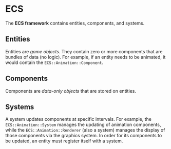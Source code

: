 # ECS

The **ECS framework** contains entities, components, and systems.

## Entities

Entities are *game objects*. They contain zero or more components that are bundles of data (no logic). For example, if an entity needs to be animated, it would contain the `ECS::Animation::Component`.

## Components

Components are *data-only objects* that are stored on entities.

## Systems

A system updates components at specific intervals. For example, the `ECS::Animation::System` manages the updating of animation components, while the `ECS::Animation::Renderer` (also a system) manages the display of those components via the graphics system. In order for its components to be updated, an entity must register itself with a system.
